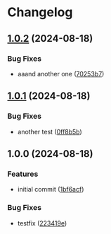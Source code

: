 # Changelog

## [1.0.2](https://github.com/Qeteshpony/CI-Test/compare/v1.0.1...v1.0.2) (2024-08-18)


### Bug Fixes

* aaand another one ([70253b7](https://github.com/Qeteshpony/CI-Test/commit/70253b704ee91a72bf1da5dd2234649379d4be20))

## [1.0.1](https://github.com/Qeteshpony/CI-Test/compare/v1.0.0...v1.0.1) (2024-08-18)


### Bug Fixes

* another test ([0ff8b5b](https://github.com/Qeteshpony/CI-Test/commit/0ff8b5b637fddcfada393356ce8f3dad62e7e0cf))

## 1.0.0 (2024-08-18)


### Features

* initial commit ([1bf6acf](https://github.com/Qeteshpony/CI-Test/commit/1bf6acfb2a9c55ed90037dc4487716a954710241))


### Bug Fixes

* testfix ([223419e](https://github.com/Qeteshpony/CI-Test/commit/223419ebec1ca58d86f0c51a69256c2e0c7d7bf5))
